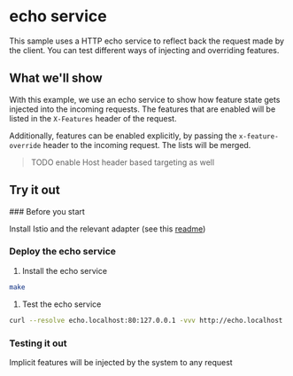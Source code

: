 # echo service

This sample uses a HTTP echo service to reflect back the request made by the
client. You can test different ways of injecting and overriding features.

## What we'll show

With this example, we use an echo service to show how feature state gets
injected into the incoming requests. The features that are enabled will be
listed in the `X-Features` header of the request.

Additionally, features can be enabled explicitly, by passing the `x-feature-override`
header to the incoming request. The lists will be merged.

> TODO enable Host header based targeting as well

## Try it out

### Before you start

Install Istio and the relevant adapter (see this [readme](../README.md))

### Deploy the echo service

1. Install the echo service

```bash
make
```

1. Test the echo service

```sh
curl --resolve echo.localhost:80:127.0.0.1 -vvv http://echo.localhost
```

### Testing it out

Implicit features will be injected by the system to any request
